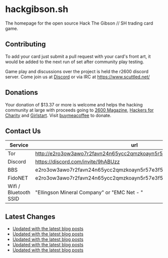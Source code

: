 # hackgibson.sh
The homepage for the open source Hack The Gibson // SH trading card game.


## Contributing

To add your card just submit a pull request with your card's front art, it would be added to the next run of set after community play testing.

Game play and discussions over the project is held the r2600 discord server. Come join us at [Discord](https://discord.com/invite/9hABUzz) or via IRC at https://www.scuttled.net/


## Donations

Your donation of $13.37 or more is welcome and helps the hacking community at large with proceeds going to [2600 Magazine](https://2600.com/), [Hackers for Charity](https://hackersforcharity.org) and [Girlstart](https://girlstart.org).  Visit [buymeacoffee](https://www.buymeacoffee.com/hackgibson.sh) to donate.


## Contact Us

Service | url
-|-
Tor | http://e2ro3ow3awo7r2favn24n65ycc2qmzkoayn5r57e3f56nvjwdcgg32ad.onion
Discord | https://discord.com/invite/9hABUzz
BBS | e2ro3ow3awo7r2favn24n65ycc2qmzkoayn5r57e3f56nvjwdcgg32ad.onion:23
FidoNET | e2ro3ow3awo7r2favn24n65ycc2qmzkoayn5r57e3f56nvjwdcgg32ad.onion:24554
Wifi / Bluetooth SSID | "Ellingson Mineral Company" or "EMC Net - <fidonet address>"

## Latest Changes
<!-- BLOG-POST-LIST:START -->
- [Updated with the latest blog posts](https://github.com/DFW2600/hackgibson.sh/commit/4bb420770bc5492cd1304cac6ca4669981dc1a5f)
- [Updated with the latest blog posts](https://github.com/DFW2600/hackgibson.sh/commit/fdf579ee287d036fe18aeaf248fbd9afb317b637)
- [Updated with the latest blog posts](https://github.com/DFW2600/hackgibson.sh/commit/2f6b6fdf3fbfe5f2d7e5d2518f6b0ac9bec2b592)
- [Updated with the latest blog posts](https://github.com/DFW2600/hackgibson.sh/commit/9cc6b0571e0983d825e4cb28e73bee5cd425091f)
- [Updated with the latest blog posts](https://github.com/DFW2600/hackgibson.sh/commit/f5e2d41b9fc63333b21f4b759ed8d981e139468d)
<!-- BLOG-POST-LIST:END -->
